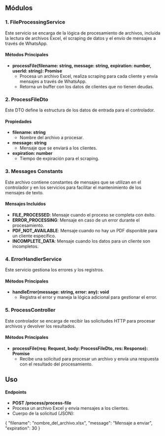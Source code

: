## Módulos

### 1. **FileProcessingService**

Este servicio se encarga de la lógica de procesamiento de archivos, incluida la lectura de archivos Excel, el scraping de datos y el envío de mensajes a través de WhatsApp.

#### Métodos Principales

- **processFile(filename: string, message: string, expiration: number, userId: string): Promise<Buffer>**
  - Procesa un archivo Excel, realiza scraping para cada cliente y envía mensajes a través de WhatsApp.
  - Retorna un buffer con los datos de clientes que no tienen deudas.

### 2. **ProcessFileDto**

Este DTO define la estructura de los datos de entrada para el controlador.

#### Propiedades

- **filename: string**
  - Nombre del archivo a procesar.
- **message: string**
  - Mensaje que se enviará a los clientes.
- **expiration: number**
  - Tiempo de expiración para el scraping.

### 3. **Messages Constants**

Este archivo contiene constantes de mensajes que se utilizan en el controlador y en los servicios para facilitar el mantenimiento de los mensajes de texto.

#### Mensajes Incluidos

- **FILE_PROCESSED**: Mensaje cuando el proceso se completa con éxito.
- **ERROR_PROCESSING**: Mensaje en caso de un error durante el procesamiento.
- **PDF_NOT_AVAILABLE**: Mensaje cuando no hay un PDF disponible para un cliente específico.
- **INCOMPLETE_DATA**: Mensaje cuando los datos para un cliente son incompletos.

### 4. **ErrorHandlerService**

Este servicio gestiona los errores y los registros.

#### Métodos Principales

- **handleError(message: string, error: any): void**
  - Registra el error y maneja la lógica adicional para gestionar el error.

### 5. **ProcessController**

Este controlador se encarga de recibir las solicitudes HTTP para procesar archivos y devolver los resultados.

#### Métodos Principales

- **processFile(req: Request, body: ProcessFileDto, res: Response): Promise<void>**
  - Recibe una solicitud para procesar un archivo y envía una respuesta con el resultado del procesamiento.

## Uso



#### Endpoints
- **POST /process/process-file**
- Procesa un archivo Excel y envía mensajes a los clientes.
- Cuerpo de la solicitud (JSON):

{
  "filename": "nombre_del_archivo.xlsx",
  "message": "Mensaje a enviar",
  "expiration": 30
}

